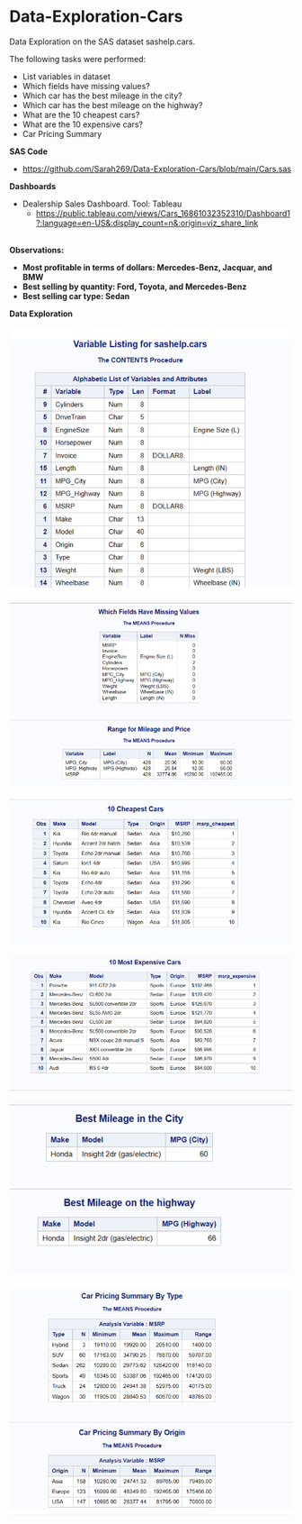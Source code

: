 # Data-Exploration-Cars

Data Exploration on the SAS dataset sashelp.cars.

The following tasks were performed:
 - List variables in dataset
 - Which fields have missing values?
 - Which car has the best mileage in the city?
 - Which car has the best mileage on the highway?
 - What are the 10 cheapest cars?
 - What are the 10 expensive cars?
 - Car Pricing Summary

<b>SAS Code</b>
 - https://github.com/Sarah269/Data-Exploration-Cars/blob/main/Cars.sas

<b>Dashboards</b>

- Dealership Sales Dashboard. Tool:  Tableau
   - https://public.tableau.com/views/Cars_16861032352310/Dashboard1?:language=en-US&:display_count=n&:origin=viz_share_link
<br></br>

<b>Observations:</br>
- Most profitable in terms of dollars:  Mercedes-Benz, Jacquar, and BMW
- Best selling by quantity:  Ford, Toyota, and Mercedes-Benz
- Best selling car type:  Sedan

<b>Data Exploration</b>
<br></br>
![](https://github.com/Sarah269/Data-Exploration-Cars/blob/main/Cars_Variable_Listing.png)

![Missing Values](https://github.com/Sarah269/Data-Exploration-Cars/blob/main/Cars_Range_MissingValues.png)

![Cheapest](https://github.com/Sarah269/Data-Exploration-Cars/blob/main/Cars_Cheapest.png)

![Most Expensive](https://github.com/Sarah269/Data-Exploration-Cars/blob/main/Cars_Expensive.png)

![Car Mileage](https://github.com/Sarah269/Data-Exploration-Cars/blob/main/Cars_Mileage.png)

![Car Pricing](https://github.com/Sarah269/Data-Exploration-Cars/blob/main/Cars_Pricing.png)

 
